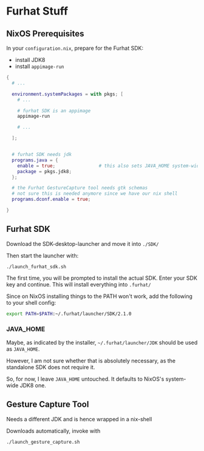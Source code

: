 # Furhat Stuff

## NixOS Prerequisites

In your `configuration.nix`, prepare for the Furhat SDK:

- install JDK8
- install `appimage-run`

```nix
{
  # ...

  environment.systemPackages = with pkgs; [
    # ...

    # furhat SDK is an appimage
    appimage-run

    # ...

  ];


  # furhat SDK needs jdk
  programs.java = {
    enable = true;                # this also sets JAVA_HOME system-wide!!!
    package = pkgs.jdk8;
  };

  # the Furhat GestureCapture tool needs gtk schemas
  # not sure this is needed anymore since we have our nix shell
  programs.dconf.enable = true;

}
```

## Furhat SDK

Download the SDK-desktop-launcher and move it into `./SDK/`

Then start the launcher with:

```console
./launch_furhat_sdk.sh
```

The first time, you will be prompted to install the actual SDK. Enter your SDK key and continue. This will install
everything into `.furhat/`

Since on NixOS installing things to the PATH won't work, add the following to your shell config:

```bash
export PATH=$PATH:~/.furhat/launcher/SDK/2.1.0
```

### JAVA_HOME

Maybe, as indicated by the installer, `~/.furhat/launcher/JDK` should be used as `JAVA_HOME`.

However, I am not sure whether that is absolutely necessary, as the standalone SDK does not require it.

So, for now, I leave `JAVA_HOME` untouched. It defaults to NixOS's system-wide JDK8 one.

## Gesture Capture Tool

Needs a different JDK and is hence wrapped in a nix-shell

Downloads automatically, invoke with

```console
./launch_gesture_capture.sh
```
